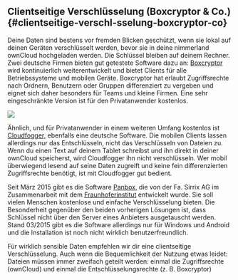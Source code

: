 ## Clientseitige Verschlüsselung (Boxcryptor & Co.) {#clientseitige-verschl-sselung-boxcryptor-co}

Deine Daten sind bestens vor fremden Blicken geschützt, wenn sie lokal auf deinen Geräten verschlüsselt werden, bevor sie in deine nimmerland ownCloud hochgeladen werden. Die Schlüssel bleiben auf deinem Rechner. Zwei deutsche Firmen bieten gut getestete Software dazu an: [Boxcryptor](https://www.boxcryptor.com/) wird kontinuierlich weiterentwickelt und bietet Clients für alle Betriebssysteme und mobilen Geräte. Boxcryptor hat erlaubt Zugriffsrechte nach Ordnern, Benutzern oder Gruppen differenziert zu vergeben und eignet sich daher besonders für Teams und kleine Firmen. Eine sehr eingeschränkte Version ist für den Privatanwender kostenlos.

![](https://lehre.nimmerland.de/index.php/s/BlU1uoyqHD328KS/download)

Ähnlich, und für Privatanwender in einem weiteren Umfang kostenlos ist [Cloudfogger,](https://www.cloudfogger.com/de/) ebenfalls eine deutsche Software. Die mobilen Clients lassen allerdings nur das Entschlüsseln, nicht das Verschlüsseln von Dateien zu. Wenn du einen Text auf deinem Tablet schreibst und ihn direkt in deiner ownCloud speicherst, wird Cloudfogger ihn nicht verschlüsseln. Wer mobil überwiegend lesend auf seine Daten zugreift und keine fein differenzierten Zugriffsrechte benötigt, ist mit Cloudfogger gut bedient.

Seit März 2015 gibt es die Software [Panbox](http://www.sirrix.de/content/pages/Panbox.htm), die von der Fa. Sirrix AG im Zusammenarbeit mit dem [Fraunhoferinstitut](https://www.sit.fraunhofer.de/de/panbox/) entwickelt wurde. Sie soll vielen Menschen kostenlose und einfache Verschlüsselung bieten. Die Besonderheit gegenüber den beiden vorherigen Lösungen ist, dass Schlüssel nicht über den Server eines Anbieters ausgetauscht werden. Stand 03/2015 gibt es die Software allerdings nur für Windows und Android und die Installation ist noch nicht wirklich benutzerfreundlich.

Für wirklich sensible Daten empfehlen wir dir eine clientseitige Verschlüsselung. Auch wenn die Bequemlichkeit der Nutzung etwas leidet: Dateien müssen immer zweifach geteilt werden: einmal die Zugriffsrechte (ownCloud) und einmal die Entschlüsselungsrechte (z. B. Boxcryptor)